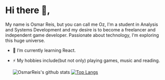 # Hi there 👋,
My name is Osmar Reis, but you can call me Oz, I'm a student in Analysis and Systems Development and my desire is to become a freelancer and independent game developer. Passionate about technology, I'm exploring this huge universe.

- 🌱 I’m currently learning React.
- ⚡ My hobbies include(but not only) playing games, music and reading.

  ![OsmarReis's github stats](https://github-readme-stats.vercel.app/api?username=OsmarReis&show_icons=true&theme=dracula)
  [![Top Langs](https://github-readme-stats.vercel.app/api/top-langs/?username=OsmarReis&layout=compact)](https://github.com/anuraghazra/github-readme-stats)
